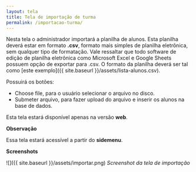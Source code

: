 ```yaml
---
layout: tela
title: Tela de importação de turma
permalink: /importacao-turma/
---
```


Nesta tela o administrador importará a planilha de alunos. Esta planilha deverá estar em formato **.csv**,
formato mais simples de planilha eletrônica, sem qualquer tipo de formatação. Vale ressaltar que todo software de edição de planilha eletrônica como Microsoft Excel e Google Sheets possuem opção de exportar para .csv. O formato da planilha deverá ser tal como [este exemplo]({{ site.baseurl }}/assets/lista-alunos.csv).

Possuirá os botões:

* Choose file, para o usuário selecionar o arquivo no disco.
* Submeter arquivo, para fazer upload do arquivo e inserir os alunos na base de dados.

Esta tela estará disponível apenas na versão **web**.

**Observação**

Essa tela estará acessível a partir do __sidemenu__.

**Screenshots**

![]({{ site.baseurl }}/assets/importar.png)
*Screenshot da tela de importação*
